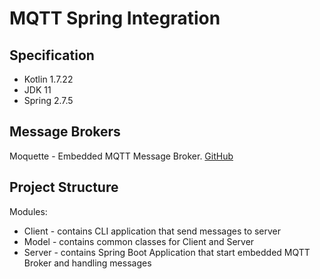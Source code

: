 # MQTT Spring Integration

## Specification

* Kotlin 1.7.22
* JDK 11
* Spring 2.7.5

## Message Brokers

Moquette - Embedded MQTT Message Broker. [GitHub](https://github.com/moquette-io/moquette)


## Project Structure

Modules:
* Client - contains CLI application that send messages to server
* Model - contains common classes for Client and Server
* Server - contains Spring Boot Application that start embedded MQTT Broker and handling messages
